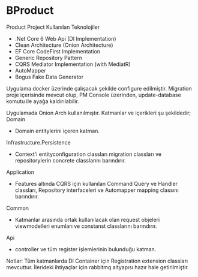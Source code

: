 # BProduct
Product Project
Kullanılan Teknolojiler
- .Net Core 6 Web Api (DI Implementation)
- Clean Architecture (Onion Architecture)
- EF Core CodeFirst Implementation
- Generic Repository Pattern
- CQRS Mediator Implementation (with MediatR)
- AutoMapper
- Bogus Fake Data Generator


Uygulama docker üzerinde çalışacak şekilde configure edilmiştir. Migration proje içerisinde mevcut olup, PM Console üzerinden, update-database komutu ile ayağa kaldırılabilir.

Uygulamada Onion Arch kullanılmıştır.
Katmanlar ve içerikleri şu şekildedir;
Domain
- Domain entitylerini içeren katman.

Infrastructure.Persistence
- Context'i entityconfiguration classları migration classları ve repositorylerin concrete classlarını barındırır.

Application
- Features altında CQRS için kullanılan Command Query ve Handler classları, Repository interfaceleri ve Automapper mapping classını barındırır.

Common
- Katmanlar arasında ortak kullanılacak olan request objeleri viewmodelleri enumları ve constanst classlarını barındırır.

Api
- controller ve tüm register işlemlerinin bulunduğu katman.

Notlar:
Tüm katmanlarda DI Container için Registration extension classları mevcuttur. 
İlerideki ihtiyaçlar için rabbitmq altyapısı hazır hale getirilmiştir.
